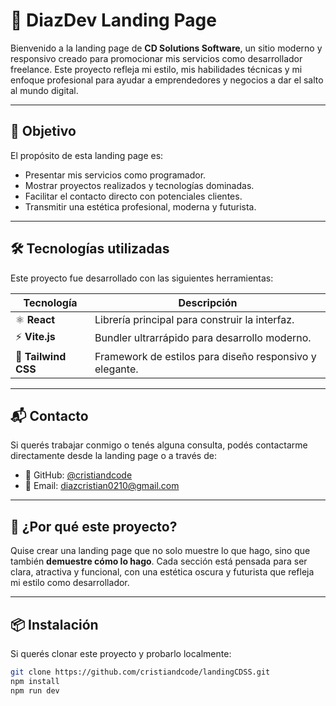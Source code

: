 # 🚀 DiazDev Landing Page

Bienvenido a la landing page de **CD Solutions Software**, un sitio moderno y responsivo creado para promocionar mis servicios como desarrollador freelance. Este proyecto refleja mi estilo, mis habilidades técnicas y mi enfoque profesional para ayudar a emprendedores y negocios a dar el salto al mundo digital.

---

## 🎯 Objetivo

El propósito de esta landing page es:

- Presentar mis servicios como programador.
- Mostrar proyectos realizados y tecnologías dominadas.
- Facilitar el contacto directo con potenciales clientes.
- Transmitir una estética profesional, moderna y futurista.

---

## 🛠️ Tecnologías utilizadas

Este proyecto fue desarrollado con las siguientes herramientas:

| Tecnología | Descripción |
|------------|-------------|
| ⚛️ **React** | Librería principal para construir la interfaz. |
| ⚡ **Vite.js** | Bundler ultrarrápido para desarrollo moderno. |
| 🎨 **Tailwind CSS** | Framework de estilos para diseño responsivo y elegante. |

---


## 📬 Contacto

Si querés trabajar conmigo o tenés alguna consulta, podés contactarme directamente desde la landing page o a través de:

- 💼 GitHub: [@cristiandcode](https://github.com/cristiandcode)
- 📧 Email: diazcristian0210@gmail.com

---

## 🧠 ¿Por qué este proyecto?

Quise crear una landing page que no solo muestre lo que hago, sino que también **demuestre cómo lo hago**. Cada sección está pensada para ser clara, atractiva y funcional, con una estética oscura y futurista que refleja mi estilo como desarrollador.

---

## 📦 Instalación

Si querés clonar este proyecto y probarlo localmente:

```bash
git clone https://github.com/cristiandcode/landingCDSS.git
npm install
npm run dev
